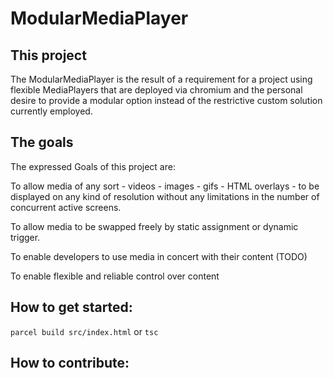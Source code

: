 # ModularMediaPlayer




## This project

The ModularMediaPlayer is the result of a requirement for a project using flexible MediaPlayers that are deployed via chromium and the personal desire to provide a modular option instead of the restrictive custom solution currently employed.

## The goals
The expressed Goals of this project are:

To allow media of any sort - videos - images - gifs - HTML overlays - to be displayed on any kind of resolution without any limitations in the number of concurrent active screens.

To allow media to be swapped freely by static assignment or dynamic trigger. 

To enable developers to use media in concert with their content (TODO)

To enable flexible and reliable control over content


## How to get started:
```parcel build src/index.html``` or ```tsc```

## How to contribute:
